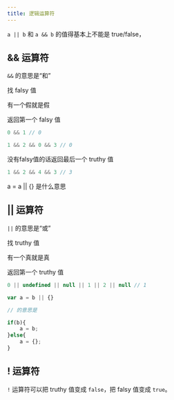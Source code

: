 ```yaml
---
title: 逻辑运算符
---
```


`a || b` 和 `a && b` 的值得基本上不能是 true/false，

## && 运算符

`&&` 的意思是“和”

找 falsy 值

有一个假就是假

返回第一个 falsy 值

```javascript
0 && 1 // 0
```

```javascript
1 && 2 && 0 && 3 // 0
```

没有falsy值的话返回最后一个 truthy 值

```javascript
1 && 2 && 4 && 3 // 3
```

a = a || {} 是什么意思

## || 运算符

`||` 的意思是“或”

找 truthy 值

有一个真就是真

返回第一个 truthy 值

```javascript
0 || undefined || null || 1 || 2 || null // 1
```

```javascript
var a = b || {}

// 的意思是

if(b){
    a = b;
}else{
    a = {};
}
```

## ! 运算符

`!` 运算符可以把 truthy 值变成 `false`，把 falsy 值变成 `true`。